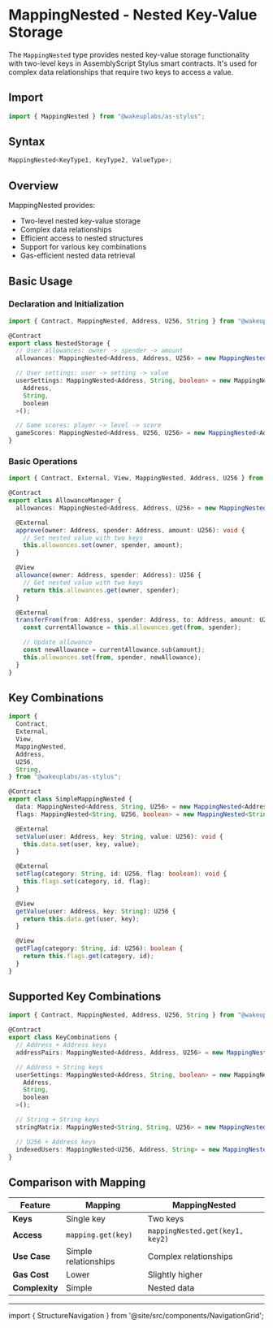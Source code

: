 # MappingNested - Nested Key-Value Storage

The `MappingNested` type provides nested key-value storage functionality with two-level keys in AssemblyScript Stylus smart contracts. It's used for complex data relationships that require two keys to access a value.

## Import

```typescript
import { MappingNested } from "@wakeuplabs/as-stylus";
```

## Syntax

```typescript
MappingNested<KeyType1, KeyType2, ValueType>;
```

## Overview

MappingNested provides:

- Two-level nested key-value storage
- Complex data relationships
- Efficient access to nested structures
- Support for various key combinations
- Gas-efficient nested data retrieval

## Basic Usage

### Declaration and Initialization

```typescript
import { Contract, MappingNested, Address, U256, String } from "@wakeuplabs/as-stylus";

@Contract
export class NestedStorage {
  // User allowances: owner -> spender -> amount
  allowances: MappingNested<Address, Address, U256> = new MappingNested<Address, Address, U256>();

  // User settings: user -> setting -> value
  userSettings: MappingNested<Address, String, boolean> = new MappingNested<
    Address,
    String,
    boolean
  >();

  // Game scores: player -> level -> score
  gameScores: MappingNested<Address, U256, U256> = new MappingNested<Address, U256, U256>();
}
```

### Basic Operations

```typescript
import { Contract, External, View, MappingNested, Address, U256 } from "@wakeuplabs/as-stylus";

@Contract
export class AllowanceManager {
  allowances: MappingNested<Address, Address, U256> = new MappingNested<Address, Address, U256>();

  @External
  approve(owner: Address, spender: Address, amount: U256): void {
    // Set nested value with two keys
    this.allowances.set(owner, spender, amount);
  }

  @View
  allowance(owner: Address, spender: Address): U256 {
    // Get nested value with two keys
    return this.allowances.get(owner, spender);
  }

  @External
  transferFrom(from: Address, spender: Address, to: Address, amount: U256): void {
    const currentAllowance = this.allowances.get(from, spender);

    // Update allowance
    const newAllowance = currentAllowance.sub(amount);
    this.allowances.set(from, spender, newAllowance);
  }
}
```

## Key Combinations

```typescript
import {
  Contract,
  External,
  View,
  MappingNested,
  Address,
  U256,
  String,
} from "@wakeuplabs/as-stylus";

@Contract
export class SimpleMappingNested {
  data: MappingNested<Address, String, U256> = new MappingNested<Address, String, U256>();
  flags: MappingNested<String, U256, boolean> = new MappingNested<String, U256, boolean>();

  @External
  setValue(user: Address, key: String, value: U256): void {
    this.data.set(user, key, value);
  }

  @External
  setFlag(category: String, id: U256, flag: boolean): void {
    this.flags.set(category, id, flag);
  }

  @View
  getValue(user: Address, key: String): U256 {
    return this.data.get(user, key);
  }

  @View
  getFlag(category: String, id: U256): boolean {
    return this.flags.get(category, id);
  }
}
```

## Supported Key Combinations

```typescript
import { Contract, MappingNested, Address, U256, String } from "@wakeuplabs/as-stylus";

@Contract
export class KeyCombinations {
  // Address + Address keys
  addressPairs: MappingNested<Address, Address, U256> = new MappingNested<Address, Address, U256>();

  // Address + String keys
  userSettings: MappingNested<Address, String, boolean> = new MappingNested<
    Address,
    String,
    boolean
  >();

  // String + String keys
  stringMatrix: MappingNested<String, String, U256> = new MappingNested<String, String, U256>();

  // U256 + Address keys
  indexedUsers: MappingNested<U256, Address, String> = new MappingNested<U256, Address, String>();
}
```

## Comparison with Mapping

| Feature        | Mapping              | MappingNested                   |
| -------------- | -------------------- | ------------------------------- |
| **Keys**       | Single key           | Two keys                        |
| **Access**     | `mapping.get(key)`   | `mappingNested.get(key1, key2)` |
| **Use Case**   | Simple relationships | Complex relationships           |
| **Gas Cost**   | Lower                | Slightly higher                 |
| **Complexity** | Simple               | Nested data                     |

---

import { StructureNavigation } from '@site/src/components/NavigationGrid';

<StructureNavigation />
